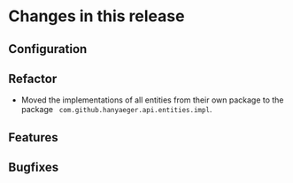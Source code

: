 # Changes in this release

## Configuration

## Refactor

* Moved the implementations of all entities from their own package to the
  package ` com.github.hanyaeger.api.entities.impl`.

## Features

## Bugfixes
